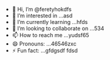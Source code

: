 - 👋 Hi, I’m @feretyhokdfs
- 👀 I’m interested in ...asd
- 🌱 I’m currently learning ...hfds
- 💞️ I’m looking to collaborate on ...534
- 📫 How to reach me ...yudsf65
- 😄 Pronouns: ...46546zxc
- ⚡ Fun fact: ...gfdgsdf
  fdsd
<!---
feretyhok/feretyhok is a ✨ special ✨ repositorвіаy because its `READM4E.md` (th65365is file) appearwws on your GitHub profile.
You can click the Preview link to take a look at your changes.sdfsf
--->
